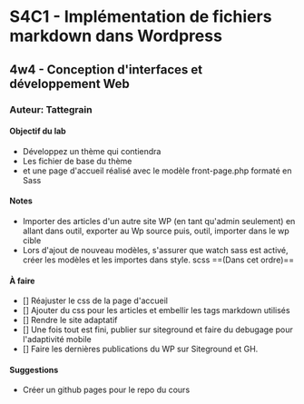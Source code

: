 # S4C1 - Implémentation de fichiers markdown dans Wordpress
## 4w4 - Conception d'interfaces et développement Web
### Auteur: Tattegrain

#### Objectif du lab
- Développez un thème qui contiendra
- Les fichier de base du thème
- et une page d'accueil réalisé avec le modèle front-page.php formaté en Sass

#### Notes 
 - Importer des articles d'un autre site WP (en tant qu'admin seulement) en allant dans outil, exporter au Wp source puis, outil, importer dans le wp cible
 - Lors d'ajout de nouveau modèles, s'assurer que watch sass est activé, créer les modèles et les importes dans style. scss ==(Dans cet ordre)==
 #### À faire
 - [] Réajuster le css de la page d'accueil
 - [] Ajouter du css pour les articles et embellir les tags markdown utilisés
 - [] Rendre le site adaptatif
 - [] Une fois tout est fini, publier sur siteground et faire du debugage pour l'adaptivité mobile
 - [] Faire les dernières publications du WP sur Siteground et GH.

  #### Suggestions
 - Créer un github pages pour le repo du cours